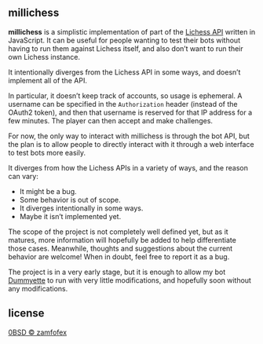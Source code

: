 millichess
---

[Lichess API]: <https://lichess.org/api>
[Dummyette]: <https://github.com/zamfofex/dummyette>

**millichess** is a simplistic implementation of part of the [Lichess API] written in JavaScript. It can be useful for people wanting to test their bots without having to run them against Lichess itself, and also don’t want to run their own Lichess instance.

It intentionally diverges from the Lichess API in some ways, and doesn’t implement all of the API.

In particular, it doesn’t keep track of accounts, so usage is ephemeral. A username can be specified in the `Authorization` header (instead of the OAuth2 token), and then that username is reserved for that IP address for a few minutes. The player can then accept and make challenges.

For now, the only way to interact with millichess is through the bot API, but the plan is to allow people to directly interact with it through a web interface to test bots more easily.

It diverges from how the Lichess APIs in a variety of ways, and the reason can vary:

- It might be a bug.
- Some behavior is out of scope.
- It diverges intentionally in some ways.
- Maybe it isn’t implemented yet.

The scope of the project is not completely well defined yet, but as it matures, more information will hopefully be added to help differentiate those cases. Meanwhile, thoughts and suggestions about the current behavior are welcome! When in doubt, feel free to report it as a bug.

The project is in a very early stage, but it is enough to allow my bot [Dummyette] to run with very little modifications, and hopefully soon without any modifications.

license
---

[0BSD © zamfofex](license.md)
